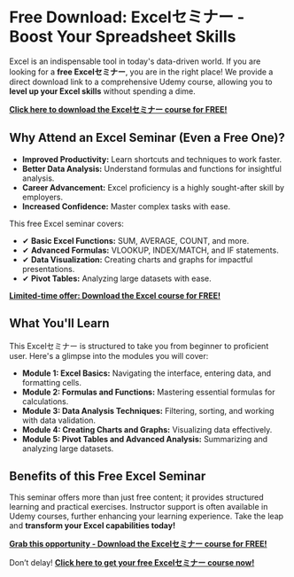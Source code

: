 # Free Download: Excelセミナー - Boost Your Spreadsheet Skills

Excel is an indispensable tool in today's data-driven world. If you are looking for a **free Excelセミナー**, you are in the right place! We provide a direct download link to a comprehensive Udemy course, allowing you to **level up your Excel skills** without spending a dime.

[**Click here to download the Excelセミナー course for FREE!**](https://udemywork.com/excel-seminar)

## Why Attend an Excel Seminar (Even a Free One)?

*   **Improved Productivity:** Learn shortcuts and techniques to work faster.
*   **Better Data Analysis:** Understand formulas and functions for insightful analysis.
*   **Career Advancement:** Excel proficiency is a highly sought-after skill by employers.
*   **Increased Confidence:** Master complex tasks with ease.

This free Excel seminar covers:

*   ✔ **Basic Excel Functions:** SUM, AVERAGE, COUNT, and more.
*   ✔ **Advanced Formulas:** VLOOKUP, INDEX/MATCH, and IF statements.
*   ✔ **Data Visualization:** Creating charts and graphs for impactful presentations.
*   ✔ **Pivot Tables:** Analyzing large datasets with ease.

[**Limited-time offer: Download the Excel course for FREE!**](https://udemywork.com/excel-seminar)

## What You'll Learn

This Excelセミナー is structured to take you from beginner to proficient user. Here's a glimpse into the modules you will cover:

*   **Module 1: Excel Basics:** Navigating the interface, entering data, and formatting cells.
*   **Module 2: Formulas and Functions:** Mastering essential formulas for calculations.
*   **Module 3: Data Analysis Techniques:** Filtering, sorting, and working with data validation.
*   **Module 4: Creating Charts and Graphs:** Visualizing data effectively.
*   **Module 5: Pivot Tables and Advanced Analysis:** Summarizing and analyzing large datasets.

## Benefits of this Free Excel Seminar

This seminar offers more than just free content; it provides structured learning and practical exercises. Instructor support is often available in Udemy courses, further enhancing your learning experience. Take the leap and **transform your Excel capabilities today!**

[**Grab this opportunity - Download the Excelセミナー course for FREE!**](https://udemywork.com/excel-seminar)

Don’t delay! [**Click here to get your free Excelセミナー course now!**](https://udemywork.com/excel-seminar)
